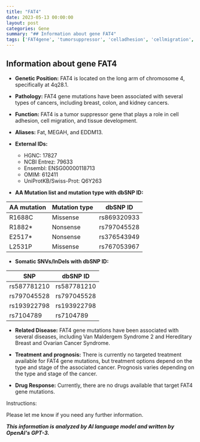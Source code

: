 ```yaml
---
title: "FAT4"
date: 2023-05-13 00:00:00
layout: post
categories: Gene
summary: "## Information about gene FAT4"
tags: ['FAT4gene', 'tumorsuppressor', 'celladhesion', 'cellmigration', 'cancer', 'mutation', 'disease', 'prognosis']
---
```


## Information about gene FAT4

- **Genetic Position:** FAT4 is located on the long arm of chromosome 4, specifically at 4q28.1.

- **Pathology:** FAT4 gene mutations have been associated with several types of cancers, including breast, colon, and kidney cancers.

- **Function:** FAT4 is a tumor suppressor gene that plays a role in cell adhesion, cell migration, and tissue development.

- **Aliases:** Fat, MEGAH, and EDDM13.

- **External IDs:**
     - HGNC: 17827
     - NCBI Entrez: 79633
     - Ensembl: ENSG00000118713
     - OMIM: 612411
     - UniProtKB/Swiss-Prot: Q6Y263

- **AA Mutation list and mutation type with dbSNP ID:**

| AA mutation | Mutation type | dbSNP ID |
| ----------- | -------------| -------- |
| R1688C | Missense | rs869320933 |
| R1882* | Nonsense | rs797045528 |
| E2517* | Nonsense | rs376543949 |
| L2531P | Missense | rs767053967 |

- **Somatic SNVs/InDels with dbSNP ID:**

| SNP | dbSNP ID |
| --- | -------- |
| rs587781210 | rs587781210 |
| rs797045528 | rs797045528 |
| rs193922798 | rs193922798 |
| rs7104789 | rs7104789 |

- **Related Disease:** FAT4 gene mutations have been associated with several diseases, including Van Maldergem Syndrome 2 and Hereditary Breast and Ovarian Cancer Syndrome.

- **Treatment and prognosis:** There is currently no targeted treatment available for FAT4 gene mutations, but treatment options depend on the type and stage of the associated cancer. Prognosis varies depending on the type and stage of the cancer.

- **Drug Response:** Currently, there are no drugs available that target FAT4 gene mutations.

Instructions:

Please let me know if you need any further information.

**_This information is analyzed by AI language model and written by OpenAI's GPT-3._**